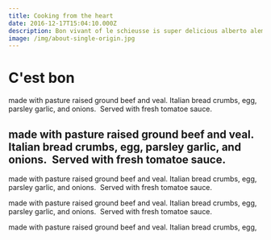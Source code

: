 ```yaml
---
title: Cooking from the heart
date: 2016-12-17T15:04:10.000Z
description: Bon vivant of le schieusse is super delicious alberto alemmenni.
image: /img/about-single-origin.jpg
---
```

# C'est bon 

made with pasture raised ground beef and veal. Italian bread crumbs, egg, parsley garlic, and onions.  Served with fresh tomatoe sauce.

## made with pasture raised ground beef and veal. Italian bread crumbs, egg, parsley garlic, and onions.  Served with fresh tomatoe sauce.

made with pasture raised ground beef and veal. Italian bread crumbs, egg, parsley garlic, and onions.  Served with fresh tomatoe sauce.

made with pasture raised ground beef and veal. Italian bread crumbs, egg, parsley garlic, and onions.  Served with fresh tomatoe sauce.

made with pasture raised ground beef and veal. Italian bread crumbs, egg,
